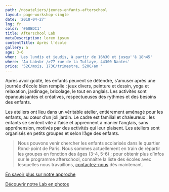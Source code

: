 ```yaml
---
path: /nosateliers/jeunes-enfants-afterschool
layout: page-workshop-single
date: '2018-04-27'
lng: fr
color: '#60BDC1'
title: Afterschool Lab
metaDescription: lorem ipsum
contentTitle: Après l'école
gallery: a
age: 3-6
when: 'Les lundis et jeudis, à partir de 16h30 et jusqu''à 18h45'
where: 'Au Lab<br />77 rue de la Tullaye, 44300 Nantes'
price: '52€/mois, 173€/trimestre, 520€/an '
---
```

Après avoir goûté, les enfants peuvent se détendre, s’amuser après une journée d’école bien remplie : jeux divers, peinture et dessin, yoga et relaxation, jardinage, bricolage, le tout en anglais.  Les activités sont épanouissantes et créatives, respectueuses des rythmes et des besoins des enfants.

Les ateliers ont lieu dans un véritable atelier, entièrement aménagé pour les enfants, au cœur d’un joli jardin. Le cadre est familial et chaleureux : les enfants se sentent vite à l’aise et apprennent à manier l’anglais, sans appréhension, motivés par des activités qui leur plaisent. Les ateliers sont organisés en petits groupes et selon l’âge des enfants. 

> Nous pouvons venir chercher les enfants scolarisés dans le quartier Rond-point de Paris. Nous sommes actuellement en train de répartir les groupes en fonction des âges (3-4, 5-6) ; pour obtenir plus d’infos sur le programme afterschool, connaître la liste des écoles avec lesquelles nous travaillons, [contactez-nous](hello@lopenlab.com) dès maintenant. 

[En savoir plus sur notre approche](https://llfk.netlify.com/pedagogie) 

[Découvrir notre Lab en photos](https://llfk.netlify.com/nosateliers)
